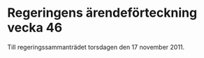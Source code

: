 # Regeringens ärendeförteckning vecka 46

Till regeringssammanträdet torsdagen den 17 november 2011\.
